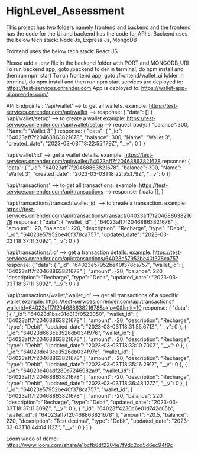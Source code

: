 # HighLevel_Assessment

This project has two folders namely frontend and backend and the frontend has the code for the UI and backend has the code for API's.
Backend uses the below tech stack:
Node Js, Express Js, MongoDB

Frontend uses the below tech stack:
React JS

Please add a .env file in the backend folder with PORT and MONGODB_URI
To run backend app, goto /backend folder in terminal, do npm install and then run npm start
To run frontend app, goto /frontend/wallet_ui folder in terminal, do npm install and then run npm start
services are deployed to: https://test-services.onrender.com
App is deployed to: https://wallet-app-ui.onrender.com/

API Endpoints :
'/api/wallet' --> to get all wallets.
example:
https://test-services.onrender.com/api/wallet  --> 
response: {
    "data": []
}
'/api/wallet/setup' --> to create a wallet
example:
https://test-services.onrender.com/api/wallet/setup --> 
request body: 
{
    "balance":300,
    "Name": "Wallet 3"
}
response: 
{
  "data": {
        "_id": "64023aff7f20468863821678",
        "balance": 300,
        "Name": "Wallet 3",
        "created_date": "2023-03-03T18:22:55.179Z",
        "__v": 0
    }
}

'/api/wallet/:id' --> get a wallet details.
example:
https://test-services.onrender.com/api/wallet/64023aff7f20468863821678
repsonse: 
 {
 "data": {
        "_id": "64023aff7f20468863821678",
        "balance": 300,
        "Name": "Wallet 3",
        "created_date": "2023-03-03T18:22:55.179Z",
        "__v": 0
    }}



'/api/transactions' --> to get all transactions.
example:
https://test-services.onrender.com/api/transactions --> 
response: {
  data:[],
}


'/api/transactions/transact/:wallet_id' --> to create a transaction.
example:
https://test-services.onrender.com/api/transactions/transact/64023aff7f20468863821678
response: 
{
    "data": {
        "wallet_id": [
            "64023aff7f20468863821678"
        ],
        "amount": -20,
        "balance": 220,
        "description": "Recharge",
        "type": "Debit",
        "_id": "64023e57952be40f378ca757",
        "updated_date": "2023-03-03T18:37:11.309Z",
        "__v": 0
    }
}

'/api/transactions/:id' --> get a transaction details.
example:
https://test-services.onrender.com/api/transactions/64023e57952be40f378ca757
response:
{
    "data": {
        "_id": "64023e57952be40f378ca757",
        "wallet_id": [
            "64023aff7f20468863821678"
        ],
        "amount": -20,
        "balance": 220,
        "description": "Recharge",
        "type": "Debit",
        "updated_date": "2023-03-03T18:37:11.309Z",
        "__v": 0
    }
}

'/api/transactions/wallet/:wallet_id' --> get all transactions of a specific wallet
example:
https://test-services.onrender.com/api/transactions?walletId=64023aff7f20468863821678&skip=0&limit=10
response:
{
    "data": [
        {
            "_id": "64023d1bac31d813f0523050",
            "wallet_id": [
                "64023aff7f20468863821678"
            ],
            "amount": -20,
            "description": "Recharge",
            "type": "Debit",
            "updated_date": "2023-03-03T18:31:55.671Z",
            "__v": 0
        },
        {
            "_id": "64023d663ce3526db034f976",
            "wallet_id": [
                "64023aff7f20468863821678"
            ],
            "amount": -20,
            "description": "Recharge",
            "type": "Debit",
            "updated_date": "2023-03-03T18:33:10.700Z",
            "__v": 0
        },
        {
            "_id": "64023de43ce3526db034f97c",
            "wallet_id": [
                "64023aff7f20468863821678"
            ],
            "amount": -20,
            "description": "Recharge",
            "type": "Debit",
            "updated_date": "2023-03-03T18:35:16.291Z",
            "__v": 0
        },
        {
            "_id": "64023e40adf289c7246982a9",
            "wallet_id": [
                "64023aff7f20468863821678"
            ],
            "amount": -20,
            "description": "Recharge",
            "type": "Debit",
            "updated_date": "2023-03-03T18:36:48.127Z",
            "__v": 0
        },
        {
            "_id": "64023e57952be40f378ca757",
            "wallet_id": [
                "64023aff7f20468863821678"
            ],
            "amount": -20,
            "balance": 220,
            "description": "Recharge",
            "type": "Debit",
            "updated_date": "2023-03-03T18:37:11.309Z",
            "__v": 0
        },
        {
            "_id": "64023ff4230c6e01d742c05b",
            "wallet_id": [
                "64023aff7f20468863821678"
            ],
            "amount": -20.5,
            "balance": 220,
            "description": "Test decimal",
            "type": "Debit",
            "updated_date": "2023-03-03T18:44:04.112Z",
            "__v": 0
        }
    ]
}


Loom video of demo: https://www.loom.com/share/e1bcfb6df2204e7f9dc2cd5d6ec94f9c
